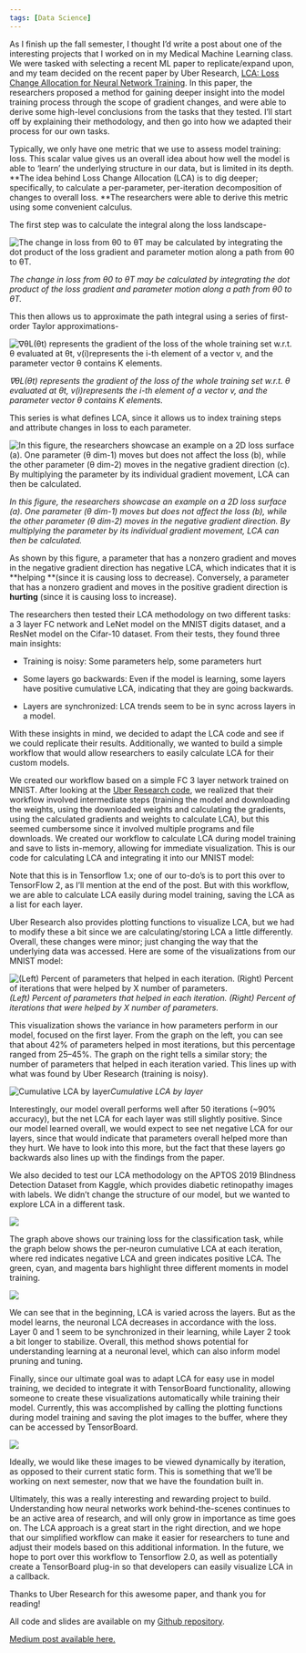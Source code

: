 ```yaml
---
tags: [Data Science]
---
```


As I finish up the fall semester, I thought I’d write a post about one of the interesting projects that I worked on in my Medical Machine Learning class. We were tasked with selecting a recent ML paper to replicate/expand upon, and my team decided on the recent paper by Uber Research, [LCA: Loss Change Allocation for Neural Network Training](https://arxiv.org/pdf/1909.01440.pdf). In this paper, the researchers proposed a method for gaining deeper insight into the model training process through the scope of gradient changes, and were able to derive some high-level conclusions from the tasks that they tested. I’ll start off by explaining their methodology, and then go into how we adapted their process for our own tasks.

Typically, we only have one metric that we use to assess model training: loss. This scalar value gives us an overall idea about how well the model is able to ‘learn’ the underlying structure in our data, but is limited in its depth. **The idea behind Loss Change Allocation (LCA) is to dig deeper; specifically, to calculate a per-parameter, per-iteration decomposition of changes to overall loss. **The researchers were able to derive this metric using some convenient calculus.

The first step was to calculate the integral along the loss landscape-

![The change in loss from θ0 to θT may be calculated by integrating the dot product of the loss gradient and parameter motion along a path from θ0 to θT.](https://cdn-images-1.medium.com/max/2000/1*R1ABzKpybRPJe7CteDB2tg.png)

*The change in loss from θ0 to θT may be calculated by integrating the dot product of the loss gradient and parameter motion along a path from θ0 to θT.*

This then allows us to approximate the path integral using a series of first-order Taylor approximations-

![∇θL(θt) represents the gradient of the loss of the whole training set w.r.t. θ evaluated at θt, v(i)represents the i-th element of a vector v, and the parameter vector θ contains K elements.](https://cdn-images-1.medium.com/max/2332/1*JgshQMyigg_TLOKYVEkOpw.png)

*∇θL(θt) represents the gradient of the loss of the whole training set w.r.t. θ evaluated at θt, v(i)represents the i-th element of a vector v, and the parameter vector θ contains K elements.*

This series is what defines LCA, since it allows us to index training steps and attribute changes in loss to each parameter.

![In this figure, the researchers showcase an example on a 2D loss surface (a). One parameter (θ dim-1) moves but does not affect the loss (b), while the other parameter (θ dim-2) moves in the negative gradient direction (c). By multiplying the parameter by its individual gradient movement, LCA can then be calculated.](https://cdn-images-1.medium.com/max/3524/1*yH5L2qVOphAH9SVqnVGe6w.png)

*In this figure, the researchers showcase an example on a 2D loss surface (a). One parameter (θ dim-1) moves but does not affect the loss (b), while the other parameter (θ dim-2) moves in the negative gradient direction. By multiplying the parameter by its individual gradient movement, LCA can then be calculated.*

As shown by this figure, a parameter that has a nonzero gradient and moves in the negative gradient direction has negative LCA, which indicates that it is **helping **(since it is causing loss to decrease). Conversely, a parameter that has a nonzero gradient and moves in the positive gradient direction is **hurting** (since it is causing loss to increase).

The researchers then tested their LCA methodology on two different tasks: a 3 layer FC network and LeNet model on the MNIST digits dataset, and a ResNet model on the Cifar-10 dataset. From their tests, they found three main insights:

* Training is noisy: Some parameters help, some parameters hurt

* Some layers go backwards: Even if the model is learning, some layers have positive cumulative LCA, indicating that they are going backwards.

* Layers are synchronized: LCA trends seem to be in sync across layers in a model.

With these insights in mind, we decided to adapt the LCA code and see if we could replicate their results. Additionally, we wanted to build a simple workflow that would allow researchers to easily calculate LCA for their custom models.

We created our workflow based on a simple FC 3 layer network trained on MNIST. After looking at the [Uber Research code](https://github.com/uber-research/loss-change-allocation), we realized that their workflow involved intermediate steps (training the model and downloading the weights, using the downloaded weights and calculating the gradients, using the calculated gradients and weights to calculate LCA), but this seemed cumbersome since it involved multiple programs and file downloads. We created our workflow to calculate LCA during model training and save to lists in-memory, allowing for immediate visualization. This is our code for calculating LCA and integrating it into our MNIST model:

<script src="https://gist.github.com/vkumaresan/0e7e04817c864c92bab36ab086f2557c.js"></script>

Note that this is in Tensorflow 1.x; one of our to-do’s is to port this over to TensorFlow 2, as I’ll mention at the end of the post. But with this workflow, we are able to calculate LCA easily during model training, saving the LCA as a list for each layer.

Uber Research also provides plotting functions to visualize LCA, but we had to modify these a bit since we are calculating/storing LCA a little differently. Overall, these changes were minor; just changing the way that the underlying data was accessed. Here are some of the visualizations from our MNIST model:

![(Left) Percent of parameters that helped in each iteration. (Right) Percent of iterations that were helped by X number of parameters.](https://cdn-images-1.medium.com/max/2880/1*2GPACGge-wXCVl5TLXuNwg.png)*(Left) Percent of parameters that helped in each iteration. (Right) Percent of iterations that were helped by X number of parameters.*

This visualization shows the variance in how parameters perform in our model, focused on the first layer. From the graph on the left, you can see that about 42% of parameters helped in most iterations, but this percentage ranged from 25–45%. The graph on the right tells a similar story; the number of parameters that helped in each iteration varied. This lines up with what was found by Uber Research (training is noisy).

![Cumulative LCA by layer](https://cdn-images-1.medium.com/max/2880/1*4B4lSPTwgOW8eTXljFcO5A.png)*Cumulative LCA by layer*

Interestingly, our model overall performs well after 50 iterations (~90% accuracy), but the net LCA for each layer was still slightly positive. Since our model learned overall, we would expect to see net negative LCA for our layers, since that would indicate that parameters overall helped more than they hurt. We have to look into this more, but the fact that these layers go backwards also lines up with the findings from the paper.

We also decided to test our LCA methodology on the APTOS 2019 Blindness Detection Dataset from Kaggle, which provides diabetic retinopathy images with labels. We didn’t change the structure of our model, but we wanted to explore LCA in a different task.

![](https://cdn-images-1.medium.com/max/2000/1*ysPWJk8aAPvmnYJ61oGDnA.png)

The graph above shows our training loss for the classification task, while the graph below shows the per-neuron cumulative LCA at each iteration, where red indicates negative LCA and green indicates positive LCA. The green, cyan, and magenta bars highlight three different moments in model training.

![](https://cdn-images-1.medium.com/max/2338/1*IM-_kv8dEIZWd5HtqhOopw.png)

We can see that in the beginning, LCA is varied across the layers. But as the model learns, the neuronal LCA decreases in accordance with the loss. Layer 0 and 1 seem to be synchronized in their learning, while Layer 2 took a bit longer to stabilize. Overall, this method shows potential for understanding learning at a neuronal level, which can also inform model pruning and tuning.

Finally, since our ultimate goal was to adapt LCA for easy use in model training, we decided to integrate it with TensorBoard functionality, allowing someone to create these visualizations automatically while training their model. Currently, this was accomplished by calling the plotting functions during model training and saving the plot images to the buffer, where they can be accessed by TensorBoard.

![](https://cdn-images-1.medium.com/max/5284/1*OebKFHP5GNgt2JY4-uZSKA.png)

Ideally, we would like these images to be viewed dynamically by iteration, as opposed to their current static form. This is something that we’ll be working on next semester, now that we have the foundation built in.

Ultimately, this was a really interesting and rewarding project to build. Understanding how neural networks work behind-the-scenes continues to be an active area of research, and will only grow in importance as time goes on. The LCA approach is a great start in the right direction, and we hope that our simplified workflow can make it easier for researchers to tune and adjust their models based on this additional information. In the future, we hope to port over this workflow to Tensorflow 2.0, as well as potentially create a TensorBoard plug-in so that developers can easily visualize LCA in a callback.

Thanks to Uber Research for this awesome paper, and thank you for reading!

All code and slides are available on my [Github repository](https://github.com/vkumaresan/LCA).

[Medium post available here.](https://medium.com/data-in-all-things/loss-change-allocation-a-microscope-into-model-training-da0f142a047d) 
